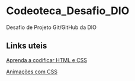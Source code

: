 # Codeoteca_Desafio_DIO
Desafio de Projeto Git/GitHub da DIO

## Links uteis

[Aprenda a codificar HTML e CSS](https://learn.shayhowe.com/)

[Animações com CSS](https://animate.style/)
